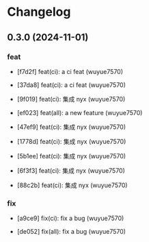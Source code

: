 # Changelog


## 0.3.0 (2024-11-01)

### feat

* [f7d2f] feat(ci): a ci feat (wuyue7570)

* [37da8] feat(ci): a ci feat (wuyue7570)

* [9f019] feat(ci): 集成 nyx (wuyue7570)

* [ef023] feat(all): a new feature (wuyue7570)

* [47ef9] feat(ci): 集成 nyx (wuyue7570)

* [1778d] feat(ci): 集成 nyx (wuyue7570)

* [5b1ee] feat(ci): 集成 nyx (wuyue7570)

* [6f3f3] feat(ci): 集成 nyx (wuyue7570)

* [88c2b] feat(ci): 集成 nyx (wuyue7570)

### fix

* [a9ce9] fix(ci): fix a bug (wuyue7570)

* [de052] fix(all): fix a bug (wuyue7570)

